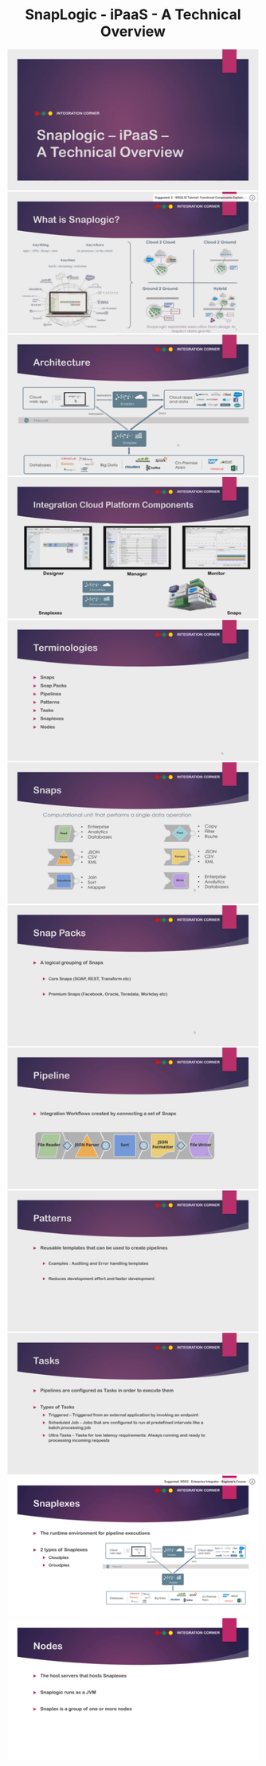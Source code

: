 <h1 align="center">
SnapLogic - iPaaS - A Technical Overview
</h1>

![.](assets/Screenshot_1.png)
![.](assets/Screenshot_2.png)
![.](assets/Screenshot-3.png)
![.](assets/Screenshot-4.png)
![.](assets/Screenshot-5.png)
![.](assets/Screenshot-6.png)
![.](assets/Screenshot-7.png)
![.](assets/Screenshot-8.png)
![.](assets/Screenshot-9.png)
![.](assets/Screenshot-10.png)
![.](assets/Screenshot-11.png)
![.](assets/Screenshot-12.png)
